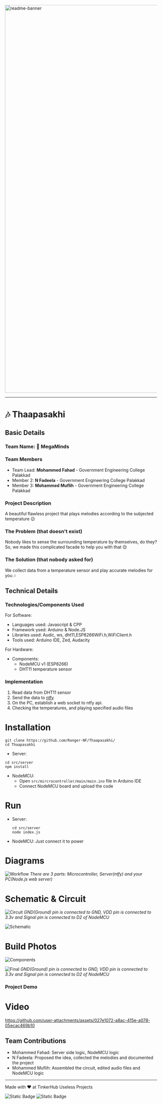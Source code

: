 <img width="1280" alt="readme-banner" src="https://github.com/user-attachments/assets/35332e92-44cb-425b-9dff-27bcf1023c6c">

---

# 🎶 Thaapasakhi

## Basic Details

### Team Name: 🧠 MegaMinds

### Team Members
- Team Lead: **Mohammed Fahad** - Government Engineering College Palakkad
- Member 2: **N Fadeela** - Government Engineering College Palakkad
- Member 3: **Mohammed Muflih** - Government Engineering College Palakkad

### Project Description
A beautiful flawless project that plays melodies according to the subjected temperature 😉

### The Problem (that doesn't exist)
Nobody likes to sense the surrounding temperature by themselves, do they?
So, we made this complicated facade to help you with that 😌

### The Solution (that nobody asked for)
We collect data from a temperature sensor and play accurate melodies for you 🎶

## Technical Details
### Technologies/Components Used
For Software:
- Languages used: Javascript & CPP
- Framework ysed: Arduino & Node.JS
- Libraries used: Audic, ws, dht11,ESP8266WiFi.h,WiFiClient.h
- Tools used: Arduino IDE, Zed, Audacity

For Hardware:
- Components:
  - NodeMCU v1 (ESP8266)
  - DHT11 temperature sensor

### Implementation
1. Read data from DHT11 sensor
2. Send the data to [ntfy](https://ntfy.sh)
3. On the PC, establish a web socket to ntfy api.
4. Checking the temperatures, and playing specified audio files

# Installation

```
git clone https://github.com/Ranger-NF/Thaapasakhi/
cd Thaapasakhi
```

- Server:
```
cd src/server
npm install
```

- NodeMCU:
  - Open `src/mircrocontroller/main/main.ino` file in Arduino IDE
  - Connect NodeMCU board and upload the code


# Run
- Server:
  ```
  cd src/server
  node index.js
  ```

- NodeMCU: Just connect it to power

# Diagrams
![Workflow](docs/thaapasakhi-workflow.png)
*There are 3 parts: Microcontroller, Server(ntfy) and your PC(Node.js web server)*

# Schematic & Circuit
![Circuit](docs/thaapasakhi-circuit-diagram.png)
*GND(Ground) pin is connected to GND, VDD pin is connected to 3.3v and Signal pin is connected to D2 of NodeMCU*

![Schematic](docs/thaapasakhi-schematics.jpg)

# Build Photos
![Components](docs/thaapasakhi-components.png)

![Final](docs/thaapasakhi-final-build.jpg)
*GND(Ground) pin is connected to GND, VDD pin is connected to 3.3v and Signal pin is connected to D2 of NodeMCU*


### Project Demo
# Video

https://github.com/user-attachments/assets/027e1072-a8ac-415e-a078-05ecac469b10

## Team Contributions
- Mohammed Fahad: Server side logic, NodeMCU logic
- N Fadeela: Proposed the idea, collected the melodies and documented the project
- Mohammed Muflih: Assembled the circuit, edited audio files and NodeMCU logic

---
Made with ❤️ at TinkerHub Useless Projects

![Static Badge](https://img.shields.io/badge/TinkerHub-24?color=%23000000&link=https%3A%2F%2Fwww.tinkerhub.org%2F)
![Static Badge](https://img.shields.io/badge/UselessProject--24-24?link=https%3A%2F%2Fwww.tinkerhub.org%2Fevents%2FQ2Q1TQKX6Q%2FUseless%2520Projects)
